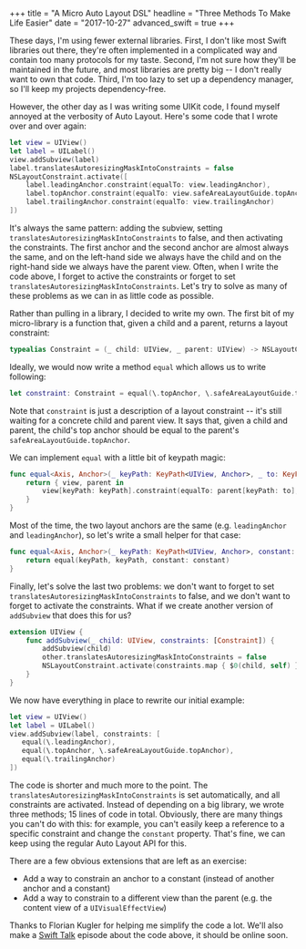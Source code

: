 +++
title = "A Micro Auto Layout DSL"
headline = "Three Methods To Make Life Easier"
date = "2017-10-27"
advanced_swift = true
+++

These days, I'm using fewer external libraries. First, I don't like most Swift libraries out there, they're often implemented in a complicated way and contain too many protocols for my taste. Second, I'm not sure how they'll be maintained in the future, and most libraries are pretty big -- I don't really want to own that code. Third, I'm too lazy to set up a dependency manager, so I'll keep my projects dependency-free.

However, the other day as I was writing some UIKit code, I found myself annoyed at the verbosity of Auto Layout. Here's some code that I wrote over and over again:

```swift
let view = UIView()
let label = UILabel()
view.addSubview(label)
label.translatesAutoresizingMaskIntoConstraints = false
NSLayoutConstraint.activate([
    label.leadingAnchor.constraint(equalTo: view.leadingAnchor),
    label.topAnchor.constraint(equalTo: view.safeAreaLayoutGuide.topAnchor),
    label.trailingAnchor.constraint(equalTo: view.trailingAnchor)
])
```

It's always the same pattern: adding the subview, setting `translatesAutoresizingMaskIntoConstraints` to false, and then activating the constraints. The first anchor and the second anchor are almost always the same, and on the left-hand side we always have the child and on the right-hand side we always have the parent view. Often, when I write the code above, I forget to active the constraints or forget to set `translatesAutoresizingMaskIntoConstraints`. Let's try to solve as many of these problems as we can in as little code as possible.

Rather than pulling in a library, I decided to write my own. The first bit of my micro-library is a function that, given a child and a parent, returns a layout constraint:

```swift
typealias Constraint = (_ child: UIView, _ parent: UIView) -> NSLayoutConstraint
```

Ideally, we would now write a method `equal` which allows us to write following:

```swift
let constraint: Constraint = equal(\.topAnchor, \.safeAreaLayoutGuide.topAnchor)
```

Note that `constraint` is just a description of a layout constraint -- it's still waiting for a concrete child and parent view. It says that, given a child and parent, the child's top anchor should be equal to the parent's `safeAreaLayoutGuide.topAnchor`.

We can implement `equal` with a little bit of keypath magic:

```swift
func equal<Axis, Anchor>(_ keyPath: KeyPath<UIView, Anchor>, _ to: KeyPath<UIView, Anchor>, constant: CGFloat = 0) -> Constraint where Anchor: NSLayoutAnchor<Axis> {
    return { view, parent in
        view[keyPath: keyPath].constraint(equalTo: parent[keyPath: to], constant: constant)
    }
}
```

Most of the time, the two layout anchors are the same (e.g. `leadingAnchor` and `leadingAnchor`), so let's write a small helper for that case:

```swift
func equal<Axis, Anchor>(_ keyPath: KeyPath<UIView, Anchor>, constant: CGFloat = 0) -> Constraint where Anchor: NSLayoutAnchor<Axis> {
    return equal(keyPath, keyPath, constant: constant)
}
```

Finally, let's solve the last two problems: we don't want to forget to set `translatesAutoresizingMaskIntoConstraints` to false, and we don't want to forget to activate the constraints. What if we create another version of `addSubview` that does this for us?

```swift
extension UIView {
    func addSubview(_ child: UIView, constraints: [Constraint]) {
        addSubview(child)
        other.translatesAutoresizingMaskIntoConstraints = false
        NSLayoutConstraint.activate(constraints.map { $0(child, self) })
    }
}
```

We now have everything in place to rewrite our initial example:

```swift
let view = UIView()
let label = UILabel()
view.addSubview(label, constraints: [
   equal(\.leadingAnchor),
   equal(\.topAnchor, \.safeAreaLayoutGuide.topAnchor),
   equal(\.trailingAnchor)
])
```

The code is shorter and much more to the point. The `translatesAutoresizingMaskIntoConstraints` is set automatically, and all constraints are activated. Instead of depending on a big library, we wrote three methods; 15 lines of code in total. Obviously, there are many things you can't do with this: for example, you can't easily keep a reference to a specific constraint and change the `constant` property. That's fine, we can keep using the regular Auto Layout API for this.

There are a few obvious extensions that are left as an exercise:

- Add a way to constrain an anchor to a constant (instead of another anchor and a constant)
- Add a way to constrain to a different view than the parent (e.g. the content view of a `UIVisualEffectView`)

Thanks to Florian Kugler for helping me simplify the code a lot. We'll also make a [Swift Talk](https://talk.objc.io) episode about the code above, it should be online soon.

